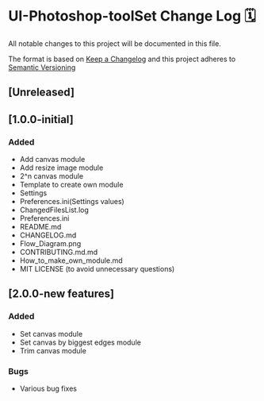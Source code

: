 # UI-Photoshop-toolSet Change Log 🗓️

All notable changes to this project will be documented in this file.

The format is based on [Keep a Changelog](http://keepachangelog.com/) and this project adheres to [Semantic Versioning](http://semver.org/)

## [Unreleased]

## [1.0.0-initial]

### Added

- Add canvas module
- Add resize image module
- 2^n canvas module
- Template to create own module
- Settings
- Preferences.ini(Settings values)
- ChangedFilesList.log
- Preferences.ini
- README.md
- CHANGELOG.md
- Flow_Diagram.png
- CONTRIBUTING.md.md
- How_to_make_own_module.md
- MIT LICENSE (to avoid unnecessary questions)

## [2.0.0-new features]

### Added

- Set canvas module
- Set canvas by biggest edges module
- Trim canvas module

### Bugs
- Various bug fixes
